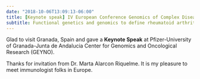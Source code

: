 ```yaml
---
date: "2018-10-06T13:09:13-06:00"
title: [Keynote speak] IV European Conference Genomics of Complex Diseases New Challenges
subtitle: Functional genetics and genomics to define rheumatoid arthritis
---
```


Glad to visit Granada, Spain and gave a **Keynote Speak** at Pfizer-University of Granada-Junta de Andalucia Center for Genomics and Oncological Research (GEYNO).

Thanks for invitation from Dr. Marta Alarcon Riquelme. It is my pleasure to meet immunologist folks in Europe. 

